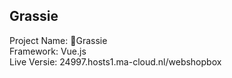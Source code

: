 ## Grassie

Project Name: 🌱Grassie  
Framework: Vue.js  
Live Versie: 24997.hosts1.ma-cloud.nl/webshopbox

